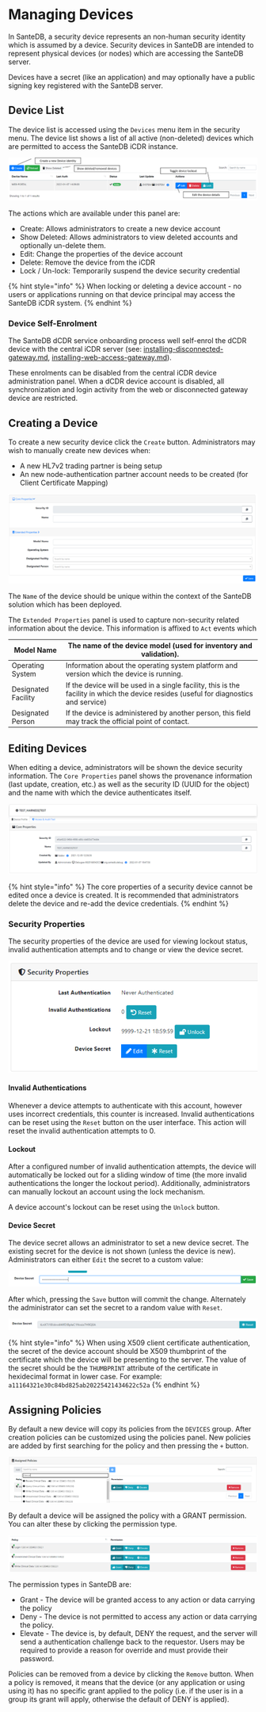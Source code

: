 # Managing Devices

In SanteDB, a security device represents an non-human security identity which is assumed by a device. Security devices in SanteDB are intended to represent physical devices (or nodes) which are accessing the SanteDB server.&#x20;

Devices have a secret (like an application) and may optionally have a public signing key registered with the SanteDB server.

## Device List

The device list is accessed using the `Devices` menu item in the security menu. The device list shows a list of all active (non-deleted) devices which are permitted to access the SanteDB iCDR instance.

![](<../../../../.gitbook/assets/image (432) (1) (1) (1).png>)

The actions which are available under this panel are:

* Create: Allows administrators to create a new device account
* Show Deleted: Allows administrators to view deleted accounts and optionally un-delete them.
* Edit: Change the properties of the device account
* Delete: Remove the device from the iCDR&#x20;
* Lock / Un-lock: Temporarily suspend the device security credential

{% hint style="info" %}
When locking or deleting a device account - no users or applications running on that device principal may access the SanteDB iCDR system.
{% endhint %}

### Device Self-Enrolment

The SanteDB dCDR service onboarding process well self-enrol the dCDR device with the central iCDR server (see: [installing-disconnected-gateway.md](../../../../installation/installation-1/deployment/software-deployment/disconnected-gateway/installing-disconnected-gateway.md "mention"), [installing-web-access-gateway.md](../../../../installation/installation-1/deployment/software-deployment/disconnected-gateway/installing-web-access-gateway.md "mention")).&#x20;

These enrolments can be disabled from the central iCDR device administration panel. When a dCDR device account is disabled, all synchronization and login activity from the web or disconnected gateway device are restricted.

## Creating a Device

To create a new security device click the `Create` button. Administrators may wish to manually create new devices when:

* A new HL7v2 trading partner is being setup&#x20;
* An new node-authentication partner account needs to be created (for Client Certificate Mapping)

![](<../../../../.gitbook/assets/image (440) (1) (1) (1).png>)

The `Name` of the device should be unique within the context of the SanteDB solution which has been deployed.&#x20;

The `Extended Properties` panel is used to capture non-security related information about the device. This information is affixed to `Act` events which&#x20;

| Model Name          | The name of the device model (used for inventory and validation).                                                                      |
| ------------------- | -------------------------------------------------------------------------------------------------------------------------------------- |
| Operating System    | Information about the operating system platform and version which the device is running.                                               |
| Designated Facility | If the device will be used in a single facility, this is the facility in which the device resides (useful for diagnostics and service) |
| Designated Person   | If the device is administered by another person, this field may track the official point of contact.                                   |

## Editing Devices

When editing a device, administrators will be shown the device security information. The `Core Properties` panel shows the provenance information (last update, creation, etc.) as well as the security ID (UUID for the object) and the name with which the device authenticates itself.

![](<../../../../.gitbook/assets/image (435) (1) (1) (1) (1) (1).png>)

{% hint style="info" %}
The core properties of a security device cannot be edited once a device is created. It is recommended that administrators delete the device and re-add the device credentials.
{% endhint %}

### Security Properties

The security properties of the device are used for viewing lockout status, invalid authentication attempts and to change or view the device secret.

&#x20;

![](<../../../../.gitbook/assets/image (423) (1).png>)

#### Invalid Authentications

Whenever a device attempts to authenticate with this account, however uses incorrect credentials, this counter is increased. Invalid authentications can be reset using the `Reset` button on the user interface. This action will reset the invalid authentication attempts to 0.

#### Lockout

After a configured number of invalid authentication attempts, the device will automatically be locked out for a sliding window of time (the more invalid authentications the longer the lockout period). Additionally, administrators can manually lockout an account using the lock mechanism.&#x20;

A device account's lockout can be reset using the `Unlock` button.

#### Device Secret

The device secret allows an administrator to set a new device secret. The existing secret for the device is not shown (unless the device is new). Administrators can either `Edit` the secret to a custom value:

![](<../../../../.gitbook/assets/image (447) (1) (1) (1).png>)

After which, pressing the `Save` button will commit the change. Alternately the administrator can set the secret to a random value with `Reset`.

![](<../../../../.gitbook/assets/image (446) (1) (1) (1) (1).png>)

{% hint style="info" %}
When using X509 client certificate authentication, the secret of the device account should be X509 thumbprint of the certificate which the device will be presenting to the server. The value of the secret should be the `THUMBPRINT` attribute of the certificate in hexidecimal format in lower case. For example: `a11164321e30c84bd825ab20225421434622c52a`
{% endhint %}

## Assigning Policies

By default a new device will copy its policies from the `DEVICES` group. After creation policies can be customized using the policies panel. New policies are added by first searching for the policy and then pressing the `+` button.&#x20;

![](<../../../../.gitbook/assets/image (438) (1) (1) (1) (1) (1) (1) (1).png>)

By default a device will be assigned the policy with a GRANT permission. You can alter these by clicking the permission type.

![](<../../../../.gitbook/assets/image (433) (1) (1) (1) (1) (1) (1).png>)

The permission types in SanteDB are:

* Grant - The device will be granted access to any action or data carrying the policy
* Deny - The device is not permitted to access any action or data carrying the policy.
* Elevate - The device is, by default, DENY the request, and the server will send a authentication challenge back to the requestor. Users may be required to provide a reason for override and must provide their password.

Policies can be removed from a device by clicking the `Remove` button. When a policy is removed, it means that the device (or any application or using using it) has no specific grant applied to the policy (i.e. if the user is in a group its grant will apply, otherwise the default of DENY is applied).


